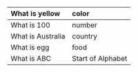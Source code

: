 | What is yellow | color |
| :---- | :---- |
| What is 100 | number |
| What is Australia | country |
| What is egg | food |
| What is ABC | Start of Alphabet |

